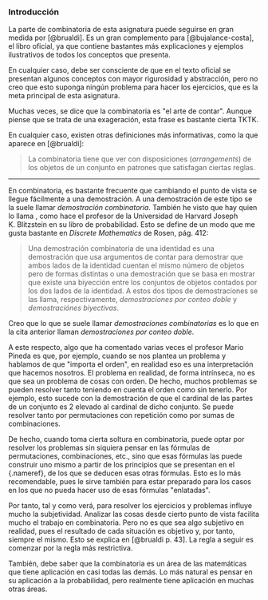



### Introducción

La parte de combinatoria de esta asignatura puede seguirse en gran medida
por [@brualdi]. Es un gran complemento para [@bujalance-costa], el libro
oficial, ya que contiene bastantes más explicaciones y ejemplos ilustrativos
de todos los conceptos que presenta.

En cualquier caso, debe ser consciente de que en el texto oficial se
presentan algunos conceptos con mayor rigurosidad y abstracción, pero no
creo que esto suponga ningún problema para hacer los ejercicios, que es la
meta principal de esta asignatura.

Muchas veces, se dice que la combinatoria es "el arte de contar". Aunque
piense que se trata de una exageración, esta frase es bastante cierta TKTK.

En cualquier caso, existen otras definiciones más informativas, como la que
aparece en [@brualdi]:

> La combinatoria tiene que ver con disposiciones (_arrangements_) de los
> objetos de un conjunto en patrones que satisfagan ciertas reglas.



---



En combinatoria, es bastante frecuente que cambiando el punto de vista se
llegue fácilmente a una demostración. A una demostración de este tipo se la
suele llamar *demostración combinatoria*. También he visto que hay quien lo
llama , como hace el profesor de la Universidad de Harvard Joseph
K. Blitzstein en su libro de probabilidad. Esto se define de un modo que me
gusta bastante en _Discrete Mathematics_ de Rosen, pág. 412:

> Una demostración combinatoria de una identidad es una demostración que usa
> argumentos de contar para demostrar que ambos lados de la identidad
> cuentan el mismo número de objetos pero de formas distintas o una
> demostración que se basa en mostrar que existe una biyección entre los
> conjuntos de objetos contados por los dos lados de la identidad. A estos
> dos tipos de demostraciones se las llama, respectivamente, _demostraciones
> por conteo doble_ y _demostraciónes biyectivas_.

Creo que lo que se suele llamar *demostraciones combinatorias* es lo que en
la cita anterior llaman _demostraciones por conteo doble_.

A este respecto, algo que ha comentado varias veces el profesor Mario Pineda
es que, por ejemplo, cuando se nos plantea un problema y hablamos de que
"importa el orden", en realidad eso es una interpretación que hacemos
nosotros. El problema en realidad, de forma intrínseca, no es que sea un
problema de cosas con orden. De hecho, muchos problemas se pueden resolver
tanto teniendo en cuenta el orden como sin tenerlo. Por ejemplo, esto sucede
con la demostración de que el cardinal de las partes de un conjunto es 2
elevado al cardinal de dicho conjunto. Se puede resolver tanto por
permutaciones con repetición como por sumas de combinaciones.

De hecho, cuando toma cierta soltura en combinatoria, puede optar por
resolver los problemas sin siquiera pensar en las fórmulas de permutaciones,
combinaciones, etc., sino que esas fórmulas las puede construir uno mismo a
partir de los principios que se presentan en el
[](#ch-comb-tecnicas-basicas){.nameref}, de los que se deducen esas otras
fórmulas. Esto es lo más recomendable, pues le sirve también para estar
preparado para los casos en los que no pueda hacer uso de esas fórmulas
"enlatadas".

Por tanto, tal y como verá, para resolver los ejercicios y problemas influye
mucho la subjetividad. Analizar las cosas desde cierto punto de vista
facilita mucho el trabajo en combinatoria. Pero no es que sea algo subjetivo
en realidad, pues el resultado de cada situación es objetivo y, por tanto,
siempre el mismo. Esto se explica en [@brualdi p. 43]. La regla a seguir es
comenzar por la regla más restrictiva.

También, debe saber que la combinatoria es un área de las matemáticas que
tiene aplicación en casi todas las demás. Lo más natural es pensar en su
aplicación a la probabilidad, pero realmente tiene aplicación en muchas
otras áreas.



